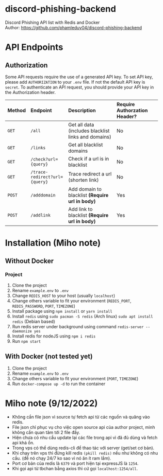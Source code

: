 # discord-phishing-backend
Discord Phishing API list with Redis and Docker<br>
Author: https://github.com/phamleduy04/discord-phishing-backend

# API Endpoints
## Authorization
Some API requests require the use of a generated API key. To set API key, please add `AUTHORIZATION` to your `.env` file. If not the default API key is `secret`. To authenticate an API request, you should provide your API key in the Authorization header.

| Method | Endpoint | Description | Require Authorzation Header? |
| :--- | :--- | :--- | :--- |
| `GET` | `/all` | Get all data (includes blacklist links and domains) | No |
| `GET` | `/links` | Get all blacklist domains | No |
| `GET` | `/check?url={query}` | Check if a url is in blacklist | No |
| `GET` | `/trace-redirect?url={query}` | Trace redirect a url (shorten link) | No |
| `POST` | `/adddomain` | Add domain to blacklist **(Require url in body)** | Yes |
| `POST` | `/addlink` | Add link to blacklist **(Require url in body)** | Yes |

# Installation (Miho note)
## Without Docker
### Project
1. Clone the project
2. Rename `example.env` to `.env`
3. Change `REDIS_HOST` to your host (usually `localhost`)
4. Change others variable to fit your environment (`REDIS_PORT`, `REDIS_PASSWORD`, `PORT`, `TIMEZONE`)
5. Install package using `npm install` or `yarn install`
6. Install `redis` using `sudo pacman -S redis` (Arch linux) `sudo apt install redis` (Debian based)
7. Run redis server under background using command `redis-server --daemonize yes`
8. Install redis for nodeJS using `npm i redis`
9. Run `npm start`

## With Docker (not tested yet)
1. Clone the project
2. Rename `example.env` to `.env`
3. Change others variable to fit your environment (`PORT`, `TIMEZONE`)
4. Run `docker-compose up -d` to run the container


# Miho note (9/12/2022)
- Không cần file json vì source tự fetch api từ các nguồn và quăng vào redis.
- File json chỉ phục vụ cho việc open source api của author project, mình không cần quan tâm tới 2 file đấy.
- Hiện chưa có nhu cầu update lại các file trong api vì đã đủ dùng và fetch api khá ổn.
- Trong vps có thể dùng redis-cli để thao tác với server (get/set cơ bản).
- Khi chạy trên vps thì đừng kill redis `(pkill redis)` nếu như không có nhu cầu. (để nó chạy 24/7 ko sao vì nó ăn ít ram lắm).
- Port cơ bản của redis là `6379` và port hiện tại expressJS là `1254`.
- Khi gọi api từ tbchan bằng axios thì cứ gọi `localhost:1254/all`.